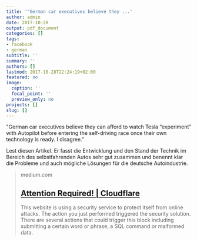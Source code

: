 ```yaml
---
title: '"German car executives believe they ...'
author: admin
date: 2017-10-28
output: pdf_document
categories: []
tags:
- facebook
- german
subtitle: ''
summary: ''
authors: []
lastmod: 2017-10-28T22:24:19+02:00
featured: no
image:
  caption: ''
  focal_point: ''
  preview_only: no
projects: []
slug: []
---
```

"German car executives believe they can afford to watch Tesla “experiment” with Autopilot before entering the self-driving race once their own technology is ready. I disagree."

Lest diesen Artikel. Er fasst die Entwicklung und den Stand der Technik im Bereich des selbstfahrenden Autos sehr gut zusammen und benennt klar die Probleme und auch mögliche Lösungen für die deutsche Autoindustrie.
> medium.com
> ## [Attention Required! | Cloudflare](https://medium.com/twentybn/germany-asleep-at-the-wheel-d800445d6da2)
>
>This website is using a security service to protect itself from online attacks. The action you just performed triggered the security solution. There are several actions that could trigger this block including submitting a certain word or phrase, a SQL command or malformed data.

